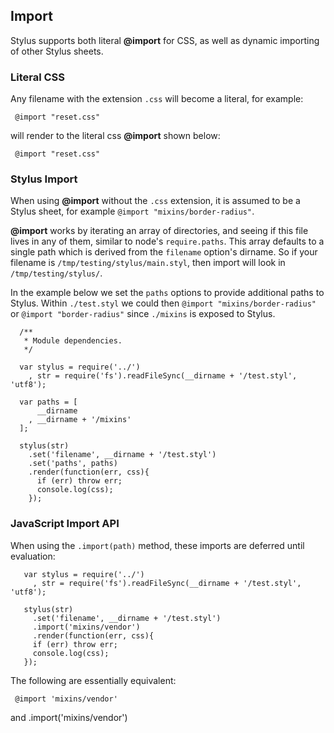 
## Import

 Stylus supports both literal __@import__ for CSS, as well as dynamic importing of other Stylus sheets.

### Literal CSS

  Any filename with the extension `.css` will become a literal, for example:
  
     @import "reset.css"

will render to the literal css __@import__ shown below:

     @import "reset.css"

### Stylus Import

 When using __@import__ without the `.css` extension, it is assumed to be a Stylus sheet, for example `@import "mixins/border-radius"`.

 __@import__ works by iterating an array of directories, and seeing if this file lives in any of them, similar to node's `require.paths`. This array defaults to a single path which is derived from the `filename` option's dirname. So if your filename is `/tmp/testing/stylus/main.styl`, then import will look in `/tmp/testing/stylus/`.

 In the example below we set the `paths` options to provide additional paths to Stylus. Within `./test.styl` we could then `@import "mixins/border-radius"` or `@import "border-radius"` since `./mixins` is exposed to Stylus.

      /**
       * Module dependencies.
       */

      var stylus = require('../')
        , str = require('fs').readFileSync(__dirname + '/test.styl', 'utf8');

      var paths = [
          __dirname
        , __dirname + '/mixins'
      ];

      stylus(str)
        .set('filename', __dirname + '/test.styl')
        .set('paths', paths)
        .render(function(err, css){
          if (err) throw err;
          console.log(css);
        });

### JavaScript Import API

 When using the `.import(path)` method, these imports are deferred until evaluation:
 
       var stylus = require('../')
         , str = require('fs').readFileSync(__dirname + '/test.styl', 'utf8');

       stylus(str)
         .set('filename', __dirname + '/test.styl')
         .import('mixins/vendor')
         .render(function(err, css){
         if (err) throw err;
         console.log(css);
       });

 The following are essentially equivalent:
 
     @import 'mixins/vendor'

and
     .import('mixins/vendor') 
 